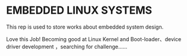# EMBEDDED LINUX SYSTEMS 
This rep is used to store works about embedded system design.

Love this Job!
Becoming good at Linux Kernel and Boot-loader、device driver development ，searching for challenge......
